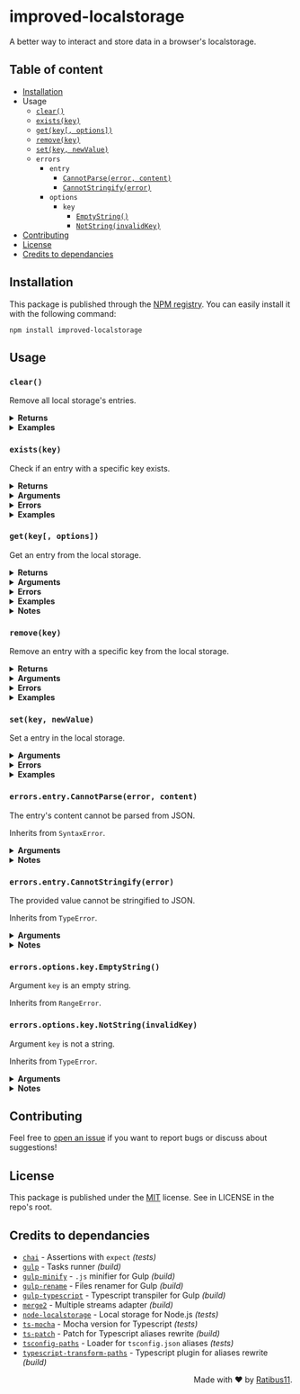 # improved-localstorage

A better way to interact and store data in a browser's localstorage.

## Table of content

-   [Installation](#installation)
-   Usage
    -   [`clear()`](#clear)
    -   [`exists(key)`](#existskey)
    -   [`get(key[, options])`](#getkey-options)
    -   [`remove(key)`](#removekey)
    -   [`set(key, newValue)`](#setkey-newvalue)
    -   `errors`
        -   `entry`
            -   [`CannotParse(error, content)`](#errorsentrycannotparseerror-content)
            -   [`CannotStringify(error)`](#errorsentrycannotstringifyerror)
        -   `options`
            -   `key`
                -   [`EmptyString()`](#errorsoptionskeyemptystring)
                -   [`NotString(invalidKey)`](#errorsoptionskeynotstringinvalidkey)
-   [Contributing](#contributing)
-   [License](#license)
-   [Credits to dependancies](#credits-to-dependancies)

## Installation

This package is published through the [NPM registry](https://www.npmjs.com/). You can easily install it with the following command:

```
npm install improved-localstorage
```

## Usage

### `clear()`

Remove all local storage's entries.

<details>
  <summary><b>Returns</b></summary>

`boolean` - `true` if the local storage contains entries while calling the function, `false` otherwise.

</details>

<details>
  <summary><b>Examples</b></summary>

```js
// {}
clear(); // false
// {}
```

```js
// { hi: "everyone" }
clear(); // true
// {}
```

</details>

### `exists(key)`

Check if an entry with a specific key exists.

<details>
  <summary><b>Returns</b></summary>

`boolean` - `true` if the entry with this key exists, `false` otherwise.

</details>

<details>
  <summary><b>Arguments</b></summary>

| Name  | Facultative |   Type   | Description |
| :---: | :---------: | :------: | ----------- |
| `key` |             | `string` | Entry's key |

</details>

<details>
  <summary><b>Errors</b></summary>

|                        Type                         | Reason                            |
| :-------------------------------------------------: | --------------------------------- |
| [`NotString`](#errorsoptionskeynotstringinvalidkey) | Argument `key` is not a string    |
|    [`EmptyString`](#errorsoptionskeyemptystring)    | Argument `key` is an empty string |

</details>

<details>
  <summary><b>Examples</b></summary>

```js
// { hi: "everyone" }
exists("hi"); // true
```

```js
// { hi: "everyone" }
exists("something"); // false
```

</details>

### `get(key[, options])`

Get an entry from the local storage.

<details>
  <summary><b>Returns</b></summary>

`any` - JSON-parsed entry's content, or `null` if the entry doesn't exists.

</details>

<details>
  <summary><b>Arguments</b></summary>

|   Name    |    Facultative     |   Type   | Description                                                                                                                                                                                                                 |
| :-------: | :----------------: | :------: | --------------------------------------------------------------------------------------------------------------------------------------------------------------------------------------------------------------------------- |
|   `key`   |                    | `string` | Entry's key                                                                                                                                                                                                                 |
| `options` | :white_check_mark: | `object` | Getter's options:<br/>- `destroy` - If strictly `true`, the entry is destroyed after being loaded (even if an error occurred)<br/>- `destroyOnError` - If strictly `true`, the entry is destroyed only if an error occurred |

</details>

<details>
  <summary><b>Errors</b></summary>

|                         Type                          | Reason                                         |
| :---------------------------------------------------: | ---------------------------------------------- |
|  [`NotString`](#errorsoptionskeynotstringinvalidkey)  | `key` is not a string                          |
|     [`EmptyString`](#errorsoptionskeyemptystring)     | `key` is an empty string                       |
| [`CannotParse`](#errorsentrycannotparseerror-content) | The entry's content cannot be parsed from JSON |

</details>

<details>
  <summary><b>Examples</b></summary>

```js
// { hi: "{\"everyone\":true}" }
get("hi"); // { everyone: true }
```

```js
// { hi: "\"everyone\"" }
get("something"); // null
```

```js
// { hi: "undefined" }
get("hi", { destroy: true }); // undefined
// {}
```

```js
// { hi: "{anError:true}" }
get("hi", { destroyOnError: true }); // Throws SyntaxError
// { }
```

</details>

<details>
  <summary><b>Notes</b></summary>

-   Although `"undefined"` is not a valid JSON string, it will return `undefined`. See [`set(key, newValue)`](#setkey-newvalue) for more details.
</details>

### `remove(key)`

Remove an entry with a specific key from the local storage.

<details>
  <summary><b>Returns</b></summary>

`boolean` - `true` if the entry exists while calling the function, `false` otherwise.

</details>

<details>
  <summary><b>Arguments</b></summary>

| Name  | Facultative |   Type   | Description |
| :---: | :---------: | :------: | ----------- |
| `key` |             | `string` | Entry's key |

</details>

<details>
  <summary><b>Errors</b></summary>

|                        Type                         | Reason                            |
| :-------------------------------------------------: | --------------------------------- |
| [`NotString`](#errorsoptionskeynotstringinvalidkey) | Argument `key` is not a string    |
|    [`EmptyString`](#errorsoptionskeyemptystring)    | Argument `key` is an empty string |

</details>

<details>
  <summary><b>Examples</b></summary>

```js
// { hi: "everyone" }
remove("hi"); // true
// {}
```

```js
// { hi: "everyone" }
remove("something"); // false
// { hi: "everyone" }
```

</details>

### `set(key, newValue)`

Set a entry in the local storage.

<details>
  <summary><b>Arguments</b></summary>

|    Name    |    Facultative     |   Type   | Description               |
| :--------: | :----------------: | :------: | ------------------------- |
|   `key`    |                    | `string` | Entry's key               |
| `newValue` | :white_check_mark: |  `any`   | Value to set in the entry |

</details>

<details>
  <summary><b>Errors</b></summary>

|                         Type                          | Reason                                                    |
| :---------------------------------------------------: | --------------------------------------------------------- |
|  [`NotString`](#errorsoptionskeynotstringinvalidkey)  | Argument `key` is not a string                            |
|     [`EmptyString`](#errorsoptionskeyemptystring)     | Argument `key` is an empty string                         |
| [`CannotStringify`](#errorsentrycannotstringifyerror) | Something went wrong while stringifying the value to JSON |

</details>

<details>
  <summary><b>Examples</b></summary>

```js
// {}
set("hi", "everyone");
// { hi: "\"everyone\"" }
```

```js
// { hi: "\"nobody\"" }
set("hi", { everyone: true });
// { hi: "{\"everyone\":true}" }
```

```js
// {}
set("hi", null);
// { hi: "null" }
```

```js
// {}
set("hi", undefined);
// { hi: "undefined" }
```

</details>

### `errors.entry.CannotParse(error, content)`

The entry's content cannot be parsed from JSON.

Inherits from `SyntaxError`.

<details>
  <summary><b>Arguments</b></summary>

|   Name    | Facultative |     Type      | Description                    |
| :-------: | :---------: | :-----------: | ------------------------------ |
|  `error`  |             | `SyntaxError` | Error thrown by `JSON.parse()` |
| `content` |             |   `string`    | Loaded content                 |

</details>

<details>
  <summary><b>Notes</b></summary>

-   `error` will not be displayed in the error message if it's not a `SyntaxError` instance.
-   `content` will not be displayed in the error message if it's not a string.

</details>

### `errors.entry.CannotStringify(error)`

The provided value cannot be stringified to JSON.

Inherits from `TypeError`.

<details>
  <summary><b>Arguments</b></summary>

|  Name   | Facultative |    Type     | Description                        |
| :-----: | :---------: | :---------: | ---------------------------------- |
| `error` |             | `TypeError` | Error thrown by `JSON.stringify()` |

</details>

<details>
  <summary><b>Notes</b></summary>

-   `error` will not be displayed in the error message if it's not a `TypeError` instance.

</details>

### `errors.options.key.EmptyString()`

Argument `key` is an empty string.

Inherits from `RangeError`.

### `errors.options.key.NotString(invalidKey)`

Argument `key` is not a string.

Inherits from `TypeError`.

<details>
  <summary><b>Arguments</b></summary>

|     Name     |    Facultative     | Type  | Description      |
| :----------: | :----------------: | :---: | ---------------- |
| `invalidKey` | :white_check_mark: | `any` | Invalid used key |

</details>

<details>
  <summary><b>Notes</b></summary>

-   Will display, if possible and if not strictly `undefined`, the invalid key. Otherwise, it will not be displayed.
</details>

## Contributing

Feel free to [open an issue](https://github.com/Ratibus11/improved-localstorage/issues/new) if you want to report bugs or discuss about suggestions!

## License

This package is published under the [MIT](https://choosealicense.com/licenses/mit/) license.
See in LICENSE in the repo's root.

## Credits to dependancies

-   [`chai`](https://www.npmjs.com/package/chai) - Assertions with `expect` _(tests)_
-   [`gulp`](https://www.npmjs.com/package/gulp) - Tasks runner _(build)_
-   [`gulp-minify`](https://www.npmjs.com/package/gulp-minify) - `.js` minifier for Gulp _(build)_
-   [`gulp-rename`](https://www.npmjs.com/package/gulp-rename) - Files renamer for Gulp _(build)_
-   [`gulp-typescript`](https://www.npmjs.com/package/gulp-typescript) - Typescript transpiler for Gulp _(build)_
-   [`merge2`](https://www.npmjs.com/package/merge2) - Multiple streams adapter _(build)_
-   [`node-localstorage`](https://www.npmjs.com/package/node-localstorage) - Local storage for Node.js _(tests)_
-   [`ts-mocha`](https://www.npmjs.com/package/ts-mocha) - Mocha version for Typescript _(tests)_
-   [`ts-patch`](https://www.npmjs.com/package/ts-patch) - Patch for Typescript aliases rewrite _(build)_
-   [`tsconfig-paths`](https://www.npmjs.com/package/tsconfig-paths) - Loader for `tsconfig.json` aliases _(tests)_
-   [`typescript-transform-paths`](https://www.npmjs.com/package/typescript-transform-paths) - Typescript plugin for aliases rewrite _(build)_

<div align="right">Made with &#10084; by <a href="https://github.com/Ratibus11">Ratibus11</a>.</div>
